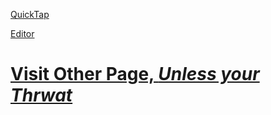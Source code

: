 [QuickTap](https://bedirgonul.github.io)

[Editor](https://github.com/BedirGonul/BedirGonul.github.io/edit/main/README.md)


  
<a href="https://bedirgonul.github.io/layout.html"><h1>Visit Other Page, *Unless your Thrwat*</a><h1/>

